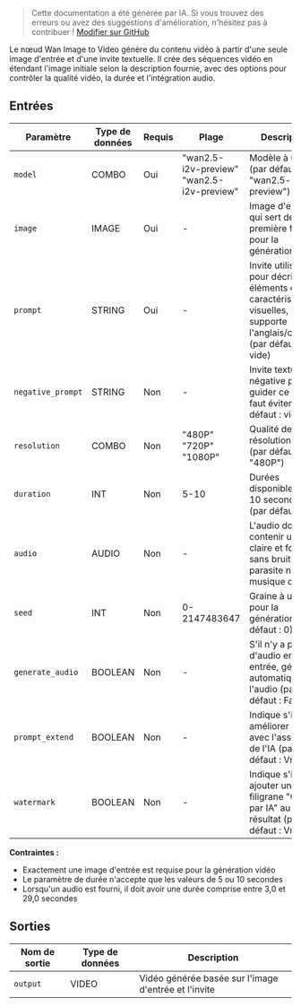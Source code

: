 > Cette documentation a été générée par IA. Si vous trouvez des erreurs ou avez des suggestions d'amélioration, n'hésitez pas à contribuer ! [Modifier sur GitHub](https://github.com/Comfy-Org/embedded-docs/blob/main/comfyui_embedded_docs/docs/WanImageToVideoApi/fr.md)

Le nœud Wan Image to Video génère du contenu vidéo à partir d'une seule image d'entrée et d'une invite textuelle. Il crée des séquences vidéo en étendant l'image initiale selon la description fournie, avec des options pour contrôler la qualité vidéo, la durée et l'intégration audio.

## Entrées

| Paramètre | Type de données | Requis | Plage | Description |
|-----------|-----------|----------|-------|-------------|
| `model` | COMBO | Oui | "wan2.5-i2v-preview"<br>"wan2.5-i2v-preview" | Modèle à utiliser (par défaut : "wan2.5-i2v-preview") |
| `image` | IMAGE | Oui | - | Image d'entrée qui sert de première frame pour la génération vidéo |
| `prompt` | STRING | Oui | - | Invite utilisée pour décrire les éléments et caractéristiques visuelles, supporte l'anglais/chinois (par défaut : vide) |
| `negative_prompt` | STRING | Non | - | Invite textuelle négative pour guider ce qu'il faut éviter (par défaut : vide) |
| `resolution` | COMBO | Non | "480P"<br>"720P"<br>"1080P" | Qualité de résolution vidéo (par défaut : "480P") |
| `duration` | INT | Non | 5-10 | Durées disponibles : 5 et 10 secondes (par défaut : 5) |
| `audio` | AUDIO | Non | - | L'audio doit contenir une voix claire et forte, sans bruit parasite ni musique de fond |
| `seed` | INT | Non | 0-2147483647 | Graine à utiliser pour la génération (par défaut : 0) |
| `generate_audio` | BOOLEAN | Non | - | S'il n'y a pas d'audio en entrée, générer automatiquement l'audio (par défaut : Faux) |
| `prompt_extend` | BOOLEAN | Non | - | Indique s'il faut améliorer l'invite avec l'assistance de l'IA (par défaut : Vrai) |
| `watermark` | BOOLEAN | Non | - | Indique s'il faut ajouter un filigrane "Généré par IA" au résultat (par défaut : Vrai) |

**Contraintes :**

- Exactement une image d'entrée est requise pour la génération vidéo
- Le paramètre de durée n'accepte que les valeurs de 5 ou 10 secondes
- Lorsqu'un audio est fourni, il doit avoir une durée comprise entre 3,0 et 29,0 secondes

## Sorties

| Nom de sortie | Type de données | Description |
|-------------|-----------|-------------|
| `output` | VIDEO | Vidéo générée basée sur l'image d'entrée et l'invite |
